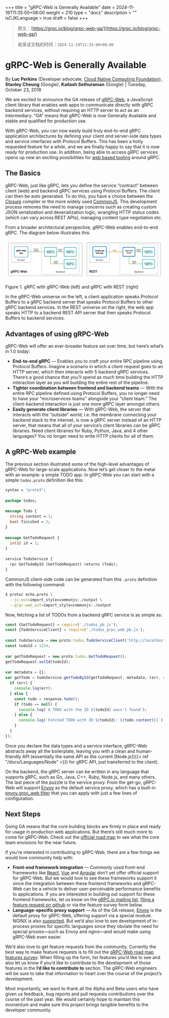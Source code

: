 +++
title = "gRPC-Web is Generally Available"
date = 2024-11-19T11:35:00+08:00
weight = 210
type = "docs"
description = ""
isCJKLanguage = true
draft = false
+++

> 原文：[https://grpc.io/blog/grpc-web-ga/](https://grpc.io/blog/grpc-web-ga/)
>
> 收录该文档的时间：`2024-11-19T11:35:00+08:00`

# gRPC-Web is Generally Available

By **Luc Perkins** (Developer advocate, [Cloud Native Computing Foundation](https://cncf.io/)), **Stanley Cheung** (Google), **Kailash Sethuraman** (Google) | Tuesday, October 23, 2018



We are excited to announce the GA release of [gRPC-Web](https://www.npmjs.com/package/grpc-web), a JavaScript client library that enables web apps to communicate directly with gRPC backend services, without requiring an HTTP server to act as an intermediary. “GA” means that gRPC-Web is now Generally Available and stable and qualified for production use.

With gRPC-Web, you can now easily build truly end-to-end gRPC application architectures by defining your client *and* server-side data types and service interfaces with Protocol Buffers. This has been a hotly requested feature for a while, and we are finally happy to say that it is now ready for production use. In addition, being able to access gRPC services opens up new an exciting possibilities for [web based tooling](https://github.com/grpc/grpc-experiments/tree/master/gdebug) around gRPC.

## The Basics

gRPC-Web, just like gRPC, lets you define the service “contract” between client (web) and backend gRPC services using Protocol Buffers. The client can then be auto generated. To do this, you have a choice between the [Closure](https://developers.google.com/closure/compiler/) compiler or the more widely used [CommonJS](https://requirejs.org/docs/commonjs.html). This development process removes the need to manage concerns such as creating custom JSON serialization and deserialization logic, wrangling HTTP status codes (which can vary across REST APIs), managing content type negotiation etc.

From a broader architectural perspective, gRPC-Web enables end-to-end gRPC. The diagram below illustrates this:



![img](gRPC-WebisGenerallyAvailable_img/grpc-web-arch.png)



Figure 1. gRPC with gRPC-Web (left) and gRPC with REST (right)

In the gRPC-Web universe on the left, a client application speaks Protocol Buffers to a gRPC backend server that speaks Protocol Buffers to other gRPC backend services. In the REST universe on the right, the web app speaks HTTP to a backend REST API server that then speaks Protocol Buffers to backend services.

## Advantages of using gRPC-Web

gRPC-Web will offer an ever-broader feature set over time, but here’s what’s in 1.0 today:

- **End-to-end gRPC** — Enables you to craft your entire RPC pipeline using Protocol Buffers. Imagine a scenario in which a client request goes to an HTTP server, which then interacts with 5 backend gRPC services. There’s a good chance that you’ll spend as much time building the HTTP interaction layer as you will building the entire rest of the pipeline.
- **Tighter coordination between frontend and backend teams** — With the entire RPC pipeline defined using Protocol Buffers, you no longer need to have your “microservices teams” alongside your “client team.” The client-backend interaction is just one more gRPC layer amongst others.
- **Easily generate client libraries** — With gRPC-Web, the server that interacts with the “outside” world, i.e. the membrane connecting your backend stack to the internet, is now a gRPC server instead of an HTTP server, that means that all of your service’s client libraries can be gRPC libraries. Need client libraries for Ruby, Python, Java, and 4 other languages? You no longer need to write HTTP clients for all of them.

## A gRPC-Web example

The previous section illustrated some of the high-level advantages of gRPC-Web for large-scale applications. Now let’s get closer to the metal with an example: a simple TODO app. In gRPC-Web you can start with a simple `todos.proto` definition like this:

```proto
syntax = "proto3";

package todos;

message Todo {
  string content = 1;
  bool finished = 2;
}

message GetTodoRequest {
  int32 id = 1;
}

service TodoService {
  rpc GetTodoById (GetTodoRequest) returns (Todo);
}
```

CommonJS client-side code can be generated from this `.proto` definition with the following command:

```sh
$ protoc echo.proto \
  --js_out=import_style=commonjs:./output \
  --grpc-web_out=import_style=commonjs:./output
```

Now, fetching a list of TODOs from a backend gRPC service is as simple as:

```js
const {GetTodoRequest} = require('./todos_pb.js');
const {TodoServiceClient} = require('./todos_grpc_web_pb.js');

const todoService = new proto.todos.TodoServiceClient('http://localhost:8080');
const todoId = 1234;

var getTodoRequest = new proto.todos.GetTodoRequest();
getTodoRequest.setId(todoId);

var metadata = {};
var getTodo = todoService.getTodoById(getTodoRequest, metadata, (err, response) => {
  if (err) {
    console.log(err);
  } else {
    const todo = response.todo();
    if (todo == null) {
      console.log(`A TODO with the ID ${todoId} wasn't found`);
    } else {
      console.log(`Fetched TODO with ID ${todoId}: ${todo.content()}`);
    }
  }
});
```

Once you declare the data types and a service interface, gRPC-Web abstracts away all the boilerplate, leaving you with a clean and human-friendly API (essentially the same API as the current [Node.js]({{< ref "/docs/Languages/Node" >}}) for gRPC API, just transferred to the client).

On the backend, the gRPC server can be written in any language that supports gRPC, such as Go, Java, C++, Ruby, Node.js, and many others. The last piece of the puzzle is the service proxy. From the get-go, gRPC-Web will support [Envoy](https://envoyproxy.io/) as the default service proxy, which has a built-in [envoy.grpc_web filter](https://www.envoyproxy.io/docs/envoy/latest/configuration/http_filters/grpc_web_filter#config-http-filters-grpc-web) that you can apply with just a few lines of configuration.

## Next Steps

Going GA means that the core building blocks are firmly in place and ready for usage in production web applications. But there’s still much more to come for gRPC-Web. Check out the [official road map](https://github.com/grpc/grpc-web/blob/master/doc/roadmap.md) to see what the core team envisions for the near future.

If you’re interested in contributing to gRPC-Web, there are a few things we would love community help with:

- **Front-end framework integration** — Commonly used front-end frameworks like [React](https://reactjs.org/), [Vue](https://vuejs.org/) and [Angular](https://angular.io/) don’t yet offer official support for gRPC-Web. But we would love to see these frameworks support it since the integration between these frontend frameworks and gRPC-Web can be a vehicle to deliver user-perceivable performance benefits to applications. If you are interested in building out support for these frontend frameworks, let us know on the [gRPC.io mailing list](https://groups.google.com/g/grpc-io), [filing a feature request on github](https://github.com/grpc/grpc-web/issues) or via the feature survey form below.
- **Language-specific proxy support** — As of the GA release, [Envoy](https://envoyproxy.io/) is the default proxy for gRPC-Web, offering support via a special module. NGINX is also [supported](https://github.com/grpc/grpc-web/tree/master/net/grpc/gateway/nginx). But we’d also love to see development of in-process proxies for specific languages since they obviate the need for special proxies—such as Envoy and nginx—and would make using gRPC-Web even easier.

We’d also love to get feature requests from the community. Currently the best way to make feature requests is to fill out the [gRPC-Web road map features survey](https://docs.google.com/forms/d/1NjWpyRviohn5jaPntosBHXRXZYkh_Ffi4GxJZFibylM/viewform?edit_requested=true). When filling up the form, list features you’d like to see and also let us know if you’d like to contribute to the development of those features in the **I’d like to contribute to** section. The gRPC-Web engineers will be sure to take that information to heart over the course of the project’s development.

Most importantly, we want to thank all the Alpha and Beta users who have given us feedback, bug reports and pull requests contributions over the course of the past year. We would certainly hope to maintain this momentum and make sure this project brings tangible benefits to the developer community.
